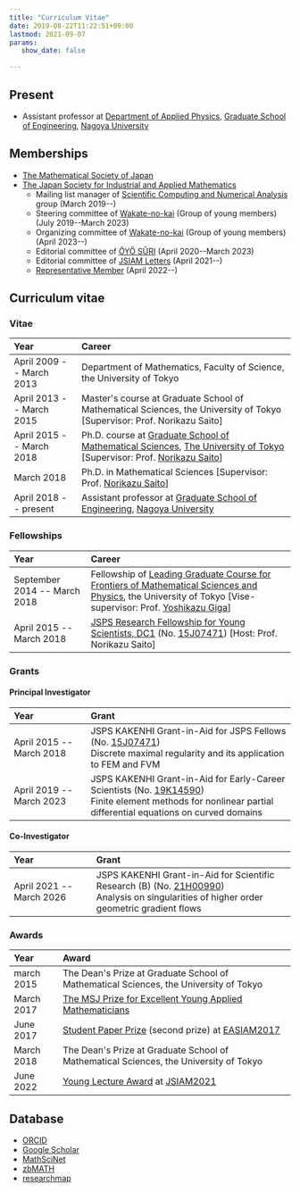 ```yaml
---
title: "Curriculum Vitae"
date: 2019-08-22T11:22:51+09:00
lastmod: 2021-09-07
params: 
   show_date: false

---
```


## Present

- Assistant professor at
[Department of Applied Physics](http://www.ap.pse.nagoya-u.ac.jp/english/),
[Graduate School of Engineering](http://www.engg.nagoya-u.ac.jp/en/),
[Nagoya University](http://en.nagoya-u.ac.jp/)


## Memberships

- [The Mathematical Society of Japan](http://www.mathsoc.jp/en/)
- [The Japan Society for Industrial and Applied Mathematics](http://www2.jsiam.org/en/)
  - Mailing list manager of [Scientific Computing and Numerical Analysis](http://scna.jsiam.org/) group (March 2019--)
  - Steering committee of [Wakate-no-kai](http://wakate.jsiam.org/) (Group of young members) (July 2019--March 2023)
  - Organizing committee of [Wakate-no-kai](http://wakate.jsiam.org/) (Group of young members) (April 2023--)
  - Editorial committee of [ÔYÔ SÛRI](https://www2.jsiam.org/bjsiam) (April 2020--March 2023)
  - Editorial committee of [JSIAM Letters](http://jsiaml.jsiam.org/) (April 2021--)
  - [Representative Member](https://jsiam.org/membership/directors/) (April 2022--)




## Curriculum vitae

### Vitae

|Year|Career|
|:----|:----|
|April 2009 -- March 2013|Department of Mathematics, Faculty of Science, the University of Tokyo|
|April 2013 -- March 2015|Master's course at Graduate School of Mathematical Sciences, the University of Tokyo [Supervisor: Prof. Norikazu Saito]|
|April 2015 -- March 2018|Ph.D. course at [Graduate School of Mathematical Sciences](http://www.ms.u-tokyo.ac.jp/index.html), [The University of Tokyo](http://www.u-tokyo.ac.jp/index.html)  [Supervisor: Prof. [Norikazu Saito](http://www.infsup.jp/saito/index-e.html)]|
|March 2018|Ph.D. in Mathematical Sciences [Supervisor: Prof. [Norikazu Saito](http://www.infsup.jp/saito/index-e.html)]|
|April 2018 -- present|Assistant professor at [Graduate School of Engineering](http://www.engg.nagoya-u.ac.jp/en/), [Nagoya University](http://en.nagoya-u.ac.jp/)|

### Fellowships


|Year|Career|
|:----|:----|
|September 2014 -- March 2018|Fellowship of [Leading Graduate Course for Frontiers of Mathematical Sciences and Physics](http://fmsp.ms.u-tokyo.ac.jp/index_e.html), the University of Tokyo  [Vise-supervisor: Prof. [Yoshikazu Giga](http://www.ms.u-tokyo.ac.jp/~labgiga/)]|
|April 2015 -- March 2018|[JSPS Research Fellowship for Young Scientists, DC1](https://www.jsps.go.jp/english/index.html) (No. [15J07471](https://kaken.nii.ac.jp/en/grant/KAKENHI-PROJECT-15J07471/)) [Host: Prof. Norikazu Saito]|


### Grants

#### Principal Investigator

|Year|Grant|
|:----|:----|
|April 2015 -- March 2018|JSPS KAKENHI Grant-in-Aid for JSPS Fellows (No. [15J07471](https://kaken.nii.ac.jp/en/grant/KAKENHI-PROJECT-15J07471/)) <br> Discrete maximal regularity and its application to FEM and FVM |
|April 2019 -- March 2023|JSPS KAKENHI Grant-in-Aid for Early-Career Scientists (No. [19K14590](https://kaken.nii.ac.jp/en/grant/KAKENHI-PROJECT-19K14590/)) <br> Finite element methods for nonlinear partial differential equations on curved domains |


#### Co-Investigator


|Year|Grant|
|:----|:----|
|April 2021 -- March 2026|JSPS KAKENHI Grant-in-Aid for Scientific Research (B) (No. [21H00990](https://kaken.nii.ac.jp/en/grant/KAKENHI-PROJECT-21H00990/)) <br> Analysis on singularities of higher order geometric gradient flows |

### Awards

|Year|Award|
|:----|:----|
|march 2015|The Dean's Prize at Graduate School of Mathematical Sciences, the University of Tokyo|
|March 2017|[The MSJ Prize for Excellent Young Applied Mathematicians](http://mathsoc.jp/en/publicity/appmath2016-en.html)|
|June 2017|[Student Paper Prize](http://161.64.198.10/EASIAM/prizes.html) (second prize) at [EASIAM2017](http://conference.math.snu.ac.kr/index.php?mid=EASIAM2017)|
|March 2018|The Dean's Prize at Graduate School of Mathematical Sciences, the University of Tokyo|
|June 2022|[Young Lecture Award](https://jsiam.org/award/young_lecture_award/young_lecture_award2021/) at [JSIAM2021](https://annual2021.jsiam.org/)|



## Database

* [ORCID](http://orcid.org/0000-0003-4060-6288)
* [Google Scholar](https://scholar.google.co.jp/citations?user=tNnJyuMAAAAJ)
* [MathSciNet](http://www.ams.org/mathscinet/search/author.html?mrauthid=1179149)
* [zbMATH](https://www.zbmath.org/authors/?q=ai:kemmochi.tomoya)
* [researchmap](https://researchmap.jp/t-kemmochi/?lang=en)